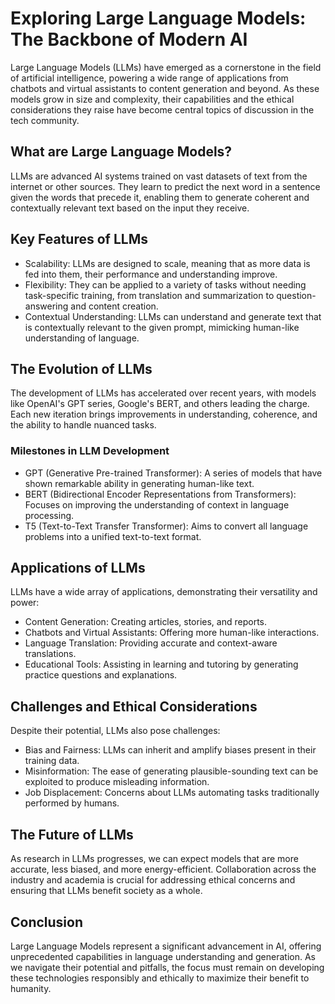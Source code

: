 # Exploring Large Language Models: The Backbone of Modern AI

Large Language Models (LLMs) have emerged as a cornerstone in the field of artificial intelligence, powering a wide range of applications from chatbots and virtual assistants to content generation and beyond. As these models grow in size and complexity, their capabilities and the ethical considerations they raise have become central topics of discussion in the tech community.

## What are Large Language Models?

LLMs are advanced AI systems trained on vast datasets of text from the internet or other sources. They learn to predict the next word in a sentence given the words that precede it, enabling them to generate coherent and contextually relevant text based on the input they receive.

## Key Features of LLMs

- Scalability: LLMs are designed to scale, meaning that as more data is fed into them, their performance and understanding improve.
- Flexibility: They can be applied to a variety of tasks without needing task-specific training, from translation and summarization to question-answering and content creation.
- Contextual Understanding: LLMs can understand and generate text that is contextually relevant to the given prompt, mimicking human-like understanding of language.

## The Evolution of LLMs

The development of LLMs has accelerated over recent years, with models like OpenAI's GPT series, Google's BERT, and others leading the charge. Each new iteration brings improvements in understanding, coherence, and the ability to handle nuanced tasks.

### Milestones in LLM Development

- GPT (Generative Pre-trained Transformer): A series of models that have shown remarkable ability in generating human-like text.
- BERT (Bidirectional Encoder Representations from Transformers): Focuses on improving the understanding of context in language processing.
- T5 (Text-to-Text Transfer Transformer): Aims to convert all language problems into a unified text-to-text format.

## Applications of LLMs

LLMs have a wide array of applications, demonstrating their versatility and power:

- Content Generation: Creating articles, stories, and reports.
- Chatbots and Virtual Assistants: Offering more human-like interactions.
- Language Translation: Providing accurate and context-aware translations.
- Educational Tools: Assisting in learning and tutoring by generating practice questions and explanations.

## Challenges and Ethical Considerations

Despite their potential, LLMs also pose challenges:

- Bias and Fairness: LLMs can inherit and amplify biases present in their training data.
- Misinformation: The ease of generating plausible-sounding text can be exploited to produce misleading information.
- Job Displacement: Concerns about LLMs automating tasks traditionally performed by humans.

## The Future of LLMs

As research in LLMs progresses, we can expect models that are more accurate, less biased, and more energy-efficient. Collaboration across the industry and academia is crucial for addressing ethical concerns and ensuring that LLMs benefit society as a whole.

## Conclusion

Large Language Models represent a significant advancement in AI, offering unprecedented capabilities in language understanding and generation. As we navigate their potential and pitfalls, the focus must remain on developing these technologies responsibly and ethically to maximize their benefit to humanity.
